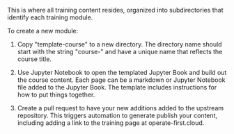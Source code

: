This is where all training content resides, organized into subdirectories that identify each training module.

To create a new module:

1. Copy "template-course" to a new directory. The directory name should start with the string "course-" and have a unique name that reflects the course title.

2. Use Jupyter Notebook to open the templated Jupyter Book and build out the course content. Each page can be a markdown or Jupyter Notebook file added to the Jupyter Book. The template includes instructions for how to put things together.

3. Create a pull request to have your new additions added to the upstream repository. This triggers automation to generate publish your content, including adding a link to the training page at operate-first.cloud.

